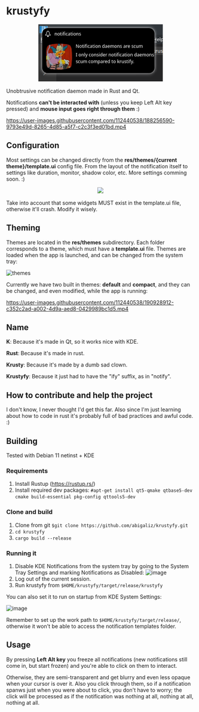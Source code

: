 # krustyfy

<p align="center">
  <img src="https://raw.githubusercontent.com/abigaliz/krustyfy/master/krustify.png">
</p>


Unobtrusive notification daemon made in Rust and Qt.

Notifications **can't be interacted with** (unless you keep Left Alt key pressed) and **mouse input goes right through them** :)


https://user-images.githubusercontent.com/112440538/188256590-9793e49d-8265-4d85-a5f7-c2c3f3ed01bd.mp4

## Configuration

Most settings can be changed directly from the **res/themes/{current theme}/template.ui** config file. From the layout of the notification itself to settings like duration, monitor, shadow color, etc. More settings comming soon. :)

<p align="center">
  <img src="https://user-images.githubusercontent.com/112440538/188322780-06a043c8-4b3f-449d-9853-3154f8788b0b.png">
</p>

Take into account that some widgets MUST exist in the template.ui file, otherwise it'll crash. Modify it wisely.



## Theming

Themes are located in the **res/themes** subdirectory. Each folder corresponds to a theme, which must have a **template.ui** file. Themes are loaded when the app is launched, and can be changed from the system tray:

![themes](https://user-images.githubusercontent.com/112440538/190928867-c006a63a-97ee-4eb5-8e2a-ccf012671547.png)

Currently we have two built in themes: **default** and **compact**, and they can be changed, and even modified, while the app is running:



https://user-images.githubusercontent.com/112440538/190928912-c352c2ad-a002-4d9a-aed8-0429989bc1d5.mp4



## Name

**K**: Because it's made in Qt, so it works nice with KDE.

**Rust**: Because it's made in rust.

**Krusty**: Because it's made by a dumb sad clown.

**Krustyfy**: Because it just had to have the "ify" suffix, as in "notify".

## How to contribute and help the project
I don't know, I never thought I'd get this far. Also since I'm just learning about how to code in rust it's probably full of bad practices and awful code. :)

## Building

Tested with Debian 11 netinst + KDE

### Requirements
1. Install Rustup (https://rustup.rs/)
2. Install required dev packages: `#apt-get install qt5-qmake qtbase5-dev cmake build-essential pkg-config qttools5-dev`

### Clone and build
1. Clone from git `$git clone https://github.com/abigaliz/krustyfy.git`
2. `cd krustyfy`
3. `cargo build --release`

### Running it
1. Disable KDE Notifications from the system tray by going to the System Tray Settings and marking Notifications as Disabled:
![image](https://user-images.githubusercontent.com/112440538/195397565-2d15242f-be1e-40ba-b7f1-4b1b9e6c0457.png)
2. Log out of the current session.
3. Run krustyfy from `$HOME/krustyfy/target/release/krustyfy`

You can also set it to run on startup from KDE System Settings:

![image](https://user-images.githubusercontent.com/112440538/195398592-cc36fac4-95a0-4633-9b5b-22852101f138.png)

Remember to set up the work path to `$HOME/krustyfy/target/release/`, otherwise it won't be able to access the notification templates folder.


## Usage

By pressing **Left Alt key** you freeze all notifications (new notifications still come in, but start frozen) and you're able to click on them to interact.

Otherwise, they are semi-transparent and get blurry and even less opaque when your cursor is over it. Also you click through them, so if a notification spanws just when you were about to click, you don't have to worry; the click will be processed as if the notification was nothing at all, nothing at all, nothing at all.
